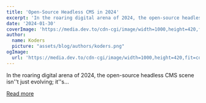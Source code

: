 ```yaml
---
title: 'Open-Source Headless CMS in 2024'
excerpt: 'In the roaring digital arena of 2024, the open-source headless CMS scene isn''t just evolving; it''s...'
date: '2024-01-30'
coverImage: 'https://media.dev.to/cdn-cgi/image/width=1000,height=420,fit=cover,gravity=auto,format=auto/https%3A%2F%2Fdev-to-uploads.s3.amazonaws.com%2Fuploads%2Farticles%2Fqwaloyye6rjkzezfvpu7.png'
author:
  name: Koders
  picture: "assets/blog/authors/koders.png"
ogImage:
  url: 'https://media.dev.to/cdn-cgi/image/width=1000,height=420,fit=cover,gravity=auto,format=auto/https%3A%2F%2Fdev-to-uploads.s3.amazonaws.com%2Fuploads%2Farticles%2Fqwaloyye6rjkzezfvpu7.png'
---
```


In the roaring digital arena of 2024, the open-source headless CMS scene isn''t just evolving; it''s...

[Read more](https://dev.to/nikpoltoratsky/open-source-headless-cms-in-2024-57ko)
